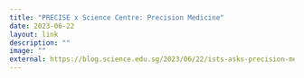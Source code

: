```yaml
---
title: "PRECISE x Science Centre: Precision Medicine"
date: 2023-06-22
layout: link
description: ""
image: ""
external: https://blog.science.edu.sg/2023/06/22/ists-asks-precision-medicine/
---
```

